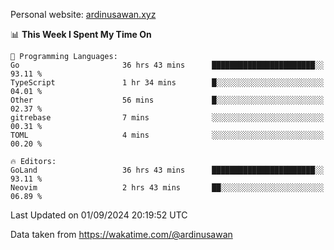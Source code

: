 Personal website: [ardinusawan.xyz](https://ardinusawan.xyz)

<!--START_SECTION:waka-->
📊 **This Week I Spent My Time On** 

```text
💬 Programming Languages: 
Go                       36 hrs 43 mins      ███████████████████████░░   93.11 % 
TypeScript               1 hr 34 mins        █░░░░░░░░░░░░░░░░░░░░░░░░   04.01 % 
Other                    56 mins             █░░░░░░░░░░░░░░░░░░░░░░░░   02.37 % 
gitrebase                7 mins              ░░░░░░░░░░░░░░░░░░░░░░░░░   00.31 % 
TOML                     4 mins              ░░░░░░░░░░░░░░░░░░░░░░░░░   00.20 % 

🔥 Editors: 
GoLand                   36 hrs 43 mins      ███████████████████████░░   93.11 % 
Neovim                   2 hrs 43 mins       ██░░░░░░░░░░░░░░░░░░░░░░░   06.89 % 
```


 Last Updated on 01/09/2024 20:19:52 UTC
<!--END_SECTION:waka-->
Data taken from https://wakatime.com/@ardinusawan
